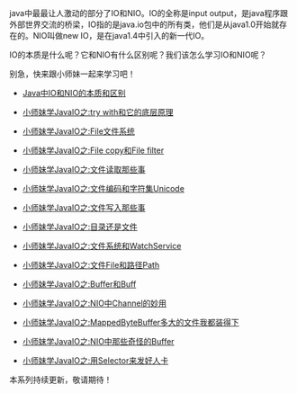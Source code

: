 java中最最让人激动的部分了IO和NIO。IO的全称是input output，是java程序跟外部世界交流的桥梁，IO指的是java.io包中的所有类，他们是从java1.0开始就存在的。NIO叫做new IO，是在java1.4中引入的新一代IO。

IO的本质是什么呢？它和NIO有什么区别呢？我们该怎么学习IO和NIO呢？

别急，快来跟小师妹一起来学习吧！

* [Java中IO和NIO的本质和区别](http://www.flydean.com/io-nio-overview/)

* [小师妹学JavaIO之:try with和它的底层原理](http://www.flydean.com/io-try-with/)

* [小师妹学JavaIO之:File文件系统](http://www.flydean.com/io-file/)

* [小师妹学JavaIO之:File copy和File filter](http://www.flydean.com/io-file-copy-file-filter/)

* [小师妹学JavaIO之:文件读取那些事](http://www.flydean.com/io-file-reader/)

* [小师妹学JavaIO之:文件编码和字符集Unicode](http://www.flydean.com/io-charsets-properties/)

* [小师妹学JavaIO之:文件写入那些事](http://www.flydean.com/io-file-writer/)

* [小师妹学JavaIO之:目录还是文件](http://www.flydean.com/java-io-directory/)

* [小师妹学JavaIO之:文件系统和WatchService](http://www.flydean.com/java-io-file-watchservice/)

* [小师妹学JavaIO之:文件File和路径Path](http://www.flydean.com/java-io-file-path/)

* [小师妹学JavaIO之:Buffer和Buff](http://www.flydean.com/java-io-nio-buffer/)

* [小师妹学JavaIO之:NIO中Channel的妙用](http://www.flydean.com/java-io-nio-channel/)

* [小师妹学JavaIO之:MappedByteBuffer多大的文件我都装得下](http://www.flydean.com/io-nio-mappedbytebuffer/)

* [小师妹学JavaIO之:NIO中那些奇怪的Buffer](http://www.flydean.com/java-io-nio-kinds-of-buffer/)

* [小师妹学JavaIO之:用Selector来发好人卡](http://www.flydean.com/java-io-nio-selector/)


本系列持续更新，敬请期待！
